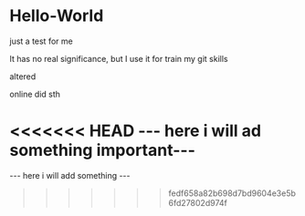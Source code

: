 # Hello-World
just a test for me

It has no real significance, but I use it for train my git skills

altered

online did sth

<<<<<<< HEAD
--- here i will ad something important---
=======
--- here i will add something ---
>>>>>>> fedf658a82b698d7bd9604e3e5b6fd27802d974f
